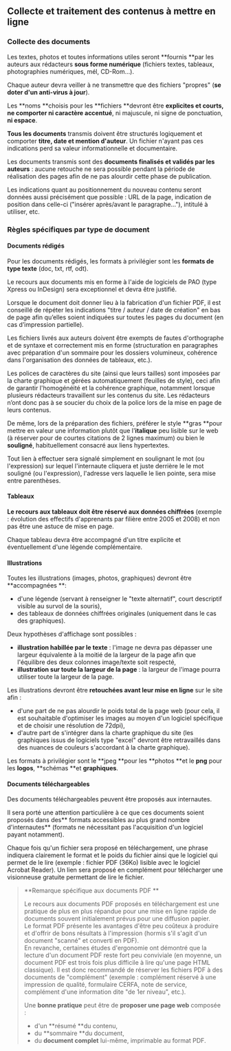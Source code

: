 ## Collecte et traitement des contenus à mettre en ligne

### Collecte des documents

Les textes, photos et toutes informations utiles seront **fournis **par les auteurs aux rédacteurs **sous forme numérique** \(fichiers textes, tableaux, photographies numériques, mél, CD-Rom…\).

Chaque auteur devra veiller à ne transmettre que des fichiers "propres" \(**se doter d'un anti-virus à jour**\).

Les **noms **choisis pour les **fichiers **devront être **explicites **et **courts**, ne comporter** ni caractère accentué**, ni majuscule, ni signe de ponctuation, **ni espace**.

**Tous les documents** transmis doivent être structurés logiquement et comporter **titre, date et mention d'auteur**. Un fichier n'ayant pas ces indications perd sa valeur informationnelle et documentaire.

Les documents transmis sont des **documents finalisés et validés par les auteurs** : aucune retouche ne sera possible pendant la période de réalisation des pages afin de ne pas alourdir cette phase de publication.

Les indications quant au positionnement du nouveau contenu seront données aussi précisément que possible : URL de la page, indication de position dans celle-ci \("insérer après/avant le paragraphe..."\), intitulé à utiliser, etc.

### Règles spécifiques par type de document

#### Documents rédigés

Pour les documents rédigés, les formats à privilégier sont les **formats de type texte** \(doc, txt, rtf, odt\).

Le recours aux documents mis en forme à l'aide de logiciels de PAO \(type Xpress ou InDesign\) sera exceptionnel et devra être justifié.

Lorsque le document doit donner lieu à la fabrication d'un fichier PDF, il est conseillé de répéter les indications "titre / auteur / date de création" en bas de page afin qu’elles soient indiquées sur toutes les pages du document \(en cas d’impression partielle\).

Les fichiers livrés aux auteurs doivent être exempts de fautes d'orthographe et de syntaxe et correctement mis en forme \(structuration en paragraphes avec préparation d'un sommaire pour les dossiers volumineux, cohérence dans l'organisation des données de tableaux, etc.\).

Les polices de caractères du site \(ainsi que leurs tailles\) sont imposées par la charte graphique et gérées automatiquement \(feuilles de style\), ceci afin de garantir l'homogénéité et la cohérence graphique, notamment lorsque plusieurs rédacteurs travaillent sur les contenus du site. Les rédacteurs n’ont donc pas à se soucier du choix de la police lors de la mise en page de leurs contenus.

De même, lors de la préparation des fichiers, préférer le style **gras **pour mettre en valeur une information plutôt que l'**italique** peu lisible sur le web \(à réserver pour de courtes citations de 2 lignes maximum\) ou bien le **souligné**, habituellement consacré aux liens hypertextes.

Tout lien à effectuer sera signalé simplement en soulignant le mot \(ou l'expression\) sur lequel l'internaute cliquera et juste derrière le le mot souligné \(ou l'expression\), l'adresse vers laquelle le lien pointe, sera mise entre parenthèses.

#### Tableaux

**Le recours aux tableaux doit être réservé aux données chiffrées** \(exemple : évolution des effectifs d'apprenants par filière entre 2005 et 2008\) et non pas être une astuce de mise en page.

Chaque tableau devra être accompagné d'un titre explicite et éventuellement d'une légende complémentaire.

#### Illustrations

Toutes les illustrations \(images, photos, graphiques\) devront être **accompagnées **:

* d'une légende \(servant à renseigner le "texte alternatif", court descriptif visible au survol de la souris\),
* des tableaux de données chiffrées originales \(uniquement dans le cas des graphiques\).

Deux hypothèses d'affichage sont possibles :

* **illustration habillée par le texte** : l'image ne devra pas dépasser une largeur équivalente à la moitié de la largeur de la page afin que l'équilibre des deux colonnes image/texte soit respecté,
* **illustration sur toute la largeur de la page** : la largeur de l'image pourra utiliser toute la largeur de la page.

Les illustrations devront être **retouchées avant leur mise en ligne** sur le site afin :

* d'une part de ne pas alourdir le poids total de la page web \(pour cela, il est souhaitable d'optimiser les images au moyen d'un logiciel spécifique et de choisir une résolution de 72dpi\),
* d'autre part de s'intégrer dans la charte graphique du site \(les graphiques issus de logiciels type "excel" devront être retravaillés dans des nuances de couleurs s'accordant à la charte graphique\).

Les formats à privilégier sont le **jpeg **pour les **photos **et le **png** pour les **logos**, **schémas **et **graphiques**.

#### Documents téléchargeables

Des documents téléchargeables peuvent être proposés aux internautes.

Il sera porté une attention particulière à ce que ces documents soient proposés dans des** formats accessibles au plus grand nombre d'internautes** \(formats ne nécessitant pas l'acquisition d'un logiciel payant notamment\).

Chaque fois qu'un fichier sera proposé en téléchargement, une phrase indiquera clairement le format et le poids du fichier ainsi que le logiciel qui permet de le lire \(exemple : fichier PDF \(36Ko\) lisible avec le logiciel Acrobat Reader\). Un lien sera proposé en complément pour télécharger une visionneuse gratuite permettant de lire le fichier.

> **Remarque spécifique aux documents PDF  **
>
> Le recours aux documents PDF proposés en téléchargement est une pratique de plus en plus répandue pour une mise en ligne rapide de documents souvent initialement prévus pour une diffusion papier.  
> Le format PDF présente les avantages d'être peu coûteux à produire et d'offrir de bons résultats à l'impression \(hormis s'il s'agit d'un document "scanné" et converti en PDF\).  
> En revanche, certaines études d'ergonomie ont démontré que la lecture d'un document PDF reste fort peu conviviale \(en moyenne, un document PDF est trois fois plus difficile à lire qu'une page HTML classique\). Il est donc recommandé de réserver les fichiers PDF à des documents de "complément" \(exemple : complément réservé à une impression de qualité, formulaire CERFA, note de service, complément d'une information dite "de 1er niveau", etc.\).
>
> Une **bonne pratique** peut être de **proposer une page web** composée :
>
> * d'un **résumé **du contenu,
> * du **sommaire **du document,
> * du **document complet** lui-même, imprimable au format PDF.



